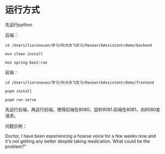 # 运行方式

先运行python

后端：

``cd /Users/liurunxuan/学习/科大讯飞实习/ResearchAssistant/demo/backend``

``mvn clean install``

``mvn spring-boot:run``

前端：

``cd /Users/liurunxuan/学习/科大讯飞实习/ResearchAssistant/demo/frontend``

``pnpm install``

``pnpm run serve``

先运行后端，再运行前端。使得后端在8080，监听8081.前端在8081，向8080发请求。

问题示例：

Doctor, I have been experiencing a hoarse voice for a few weeks now and it's not getting any better despite taking medication. What could be the problem?"

